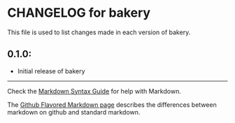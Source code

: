 # CHANGELOG for bakery

This file is used to list changes made in each version of bakery.

## 0.1.0:

* Initial release of bakery

- - -
Check the [Markdown Syntax Guide](http://daringfireball.net/projects/markdown/syntax) for help with Markdown.

The [Github Flavored Markdown page](http://github.github.com/github-flavored-markdown/) describes the differences between markdown on github and standard markdown.
